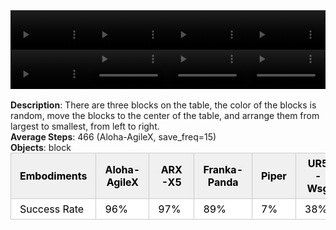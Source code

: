 <!DOCTYPE html>
<html lang="en">
<body>
    <div style="display: flex;">
        <video src="./task_video_clean/blocks_ranking_size/aloha-agilex_head.mp4" controls loop muted autoplay style="width: 25%;"></video>
        <video src="./task_video_clean/blocks_ranking_size/franka-panda_head.mp4" controls loop muted autoplay style="width: 25%;"></video>
        <video src="./task_video_clean/blocks_ranking_size/ARX-X5_head.mp4" controls loop muted autoplay style="width: 25%;"></video>
        <video src="./task_video_clean/blocks_ranking_size/ur5-wsg_head.mp4" controls loop muted autoplay style="width: 25%;"></video>
    </div>
    <div style="display: flex;">
        <video src="./task_video_clean/blocks_ranking_size/aloha-agilex_world.mp4" controls loop muted autoplay style="width: 25%;"></video>
        <video src="./task_video_clean/blocks_ranking_size/franka-panda_world.mp4" controls loop muted autoplay style="width: 25%;"></video>
        <video src="./task_video_clean/blocks_ranking_size/ARX-X5_world.mp4" controls loop muted autoplay style="width: 25%;"></video>
        <video src="./task_video_clean/blocks_ranking_size/ur5-wsg_world.mp4" controls loop muted autoplay style="width: 25%;"></video>
    </div>
    <br><b>Description</b>: There are three blocks on the table, the color of the blocks is random, move the blocks to the center of the table, and arrange them from largest to smallest, from left to right.<br>
    <b>Average Steps</b>: 466 (Aloha-AgileX, save_freq=15)<br>
    <b>Objects</b>: block<br>
    <table style="margin:0 auto;border-collapse:collapse;width:auto;min-width:180px;background-color:white;">
        <thead>
            <tr style="background:#f0f0f0;">
                <th style="border:1px solid #ccc;padding:6px 14px;color:black;">Embodiments</th>
                <th style="border:1px solid #ccc;padding:6px 14px;color:black;">Aloha-AgileX</th>
                <th style="border:1px solid #ccc;padding:6px 14px;color:black;">ARX-X5</th>
                <th style="border:1px solid #ccc;padding:6px 14px;color:black;">Franka-Panda</th>
                <th style="border:1px solid #ccc;padding:6px 14px;color:black;">Piper</th>
                <th style="border:1px solid #ccc;padding:6px 14px;color:black;">UR5-Wsg</th>
            </tr>
        </thead>
        <tbody>
            <tr style="background:white;">
                <td style="border:1px solid #ccc;padding:6px 14px;color:black;">Success Rate</td>
                <td style="border:1px solid #ccc;padding:6px 14px;color:black;">96%</td>
                <td style="border:1px solid #ccc;padding:6px 14px;color:black;">97%</td>
                <td style="border:1px solid #ccc;padding:6px 14px;color:black;">89%</td>
                <td style="border:1px solid #ccc;padding:6px 14px;color:black;">7%</td>
                <td style="border:1px solid #ccc;padding:6px 14px;color:black;">38%</td>
            </tr>
        </tbody>
    </table>
</body>
</html>
